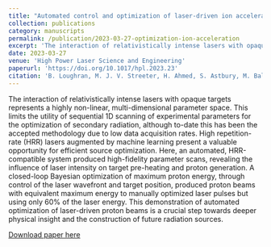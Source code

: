 ```yaml
---
title: "Automated control and optimization of laser-driven ion acceleration"
collection: publications
category: manuscripts
permalink: /publication/2023-03-27-optimization-ion-acceleration
excerpt: 'The interaction of relativistically intense lasers with opaque targets represents a highly non-linear, multi-dimensional parameter space. This limits the utility of sequential 1D scanning of experimental parameters for the optimization of secondary radiation, although to-date this has been the accepted methodology due to low data acquisition rates. High repetition-rate (HRR) lasers augmented by machine learning present a valuable opportunity for efficient source optimization. Here, an automated, HRR-compatible system produced high-fidelity parameter scans, revealing the influence of laser intensity on target pre-heating and proton generation. A closed-loop Bayesian optimization of maximum proton energy, through control of the laser wavefront and target position, produced proton beams with equivalent maximum energy to manually optimized laser pulses but using only 60% of the laser energy. This demonstration of automated optimization of laser-driven proton beams is a crucial step towards deeper physical insight and the construction of future radiation sources.'
date: 2023-03-27
venue: 'High Power Laser Science and Engineering'
paperurl: 'https://doi.org/10.1017/hpl.2023.23'
citation: 'B. Loughran, M. J. V. Streeter, H. Ahmed, S. Astbury, M. Balcazar, M. Borghesi, N. Bourgeois, C. B. Curry, S. J. D. Dann, S.DiIorio, N. P. Dover, T. Dzelzainis, O. C. Ettlinger, M. Gauthier, L. Giuffrida, G. D. Glenn, S. H. Glenzer, J. S. Green, R. J. Gray, G. S. Hicks, C. Hyland, V. Istokskaia, M. King, D. Margarone, O. McCusker, P. McKenna, Z. Najmudin, C. Parisuaña, P. Parsons, C. Spindloe, D. R. Symes, A. G. R. Thomas, F. Treffert, N. Xu, and C. A. J. Palmer. &quot;Automated control and optimization of laser-driven ion acceleration.&quot; <i>High Power Laser Science and Engineering</i>, 11, E35, (2023).'
---
```

The interaction of relativistically intense lasers with opaque targets represents a highly non-linear, multi-dimensional parameter space. This limits the utility of sequential 1D scanning of experimental parameters for the optimization of secondary radiation, although to-date this has been the accepted methodology due to low data acquisition rates. High repetition-rate (HRR) lasers augmented by machine learning present a valuable opportunity for efficient source optimization. Here, an automated, HRR-compatible system produced high-fidelity parameter scans, revealing the influence of laser intensity on target pre-heating and proton generation. A closed-loop Bayesian optimization of maximum proton energy, through control of the laser wavefront and target position, produced proton beams with equivalent maximum energy to manually optimized laser pulses but using only 60% of the laser energy. This demonstration of automated optimization of laser-driven proton beams is a crucial step towards deeper physical insight and the construction of future radiation sources.

[Download paper here](https://doi.org/10.1017/hpl.2023.23)
